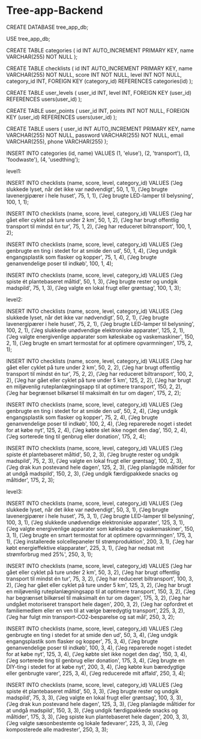 # Tree-app-Backend

CREATE DATABASE tree_app_db;

USE tree_app_db;

CREATE TABLE categories (
    id INT AUTO_INCREMENT PRIMARY KEY,
    name VARCHAR(255) NOT NULL
);

CREATE TABLE checklists (
    id INT AUTO_INCREMENT PRIMARY KEY,
    name VARCHAR(255) NOT NULL,
    score INT NOT NULL,
    level INT NOT NULL,
    category_id INT,
    FOREIGN KEY (category_id) REFERENCES categories(id)
);

CREATE TABLE user_levels (
    user_id INT,
    level INT,
    FOREIGN KEY (user_id) REFERENCES users(user_id)
);

CREATE TABLE user_points (
    user_id INT,
    points INT NOT NULL,
    FOREIGN KEY (user_id) REFERENCES users(user_id)
);

CREATE TABLE users (
    user_id INT AUTO_INCREMENT PRIMARY KEY,
    name VARCHAR(255) NOT NULL,
    password VARCHAR(255) NOT NULL,
    email VARCHAR(255),
    phone VARCHAR(255)
);

INSERT INTO categories (id, name) VALUES
(1, 'eluse'),
(2, 'transport'),
(3, 'foodwaste'),
(4, 'usedthing');





level1: 

INSERT INTO checklists (name, score, level, category_id)
VALUES 
('Jeg slukkede lyset, når det ikke var nødvendigt', 50, 1, 1),
('Jeg brugte lavenergipærer i hele huset', 75, 1, 1),
('Jeg brugte LED-lamper til belysning', 100, 1, 1);



INSERT INTO checklists (name, score, level, category_id)
VALUES 
('Jeg har gået eller cyklet på ture under 2 km', 50, 1, 2),
('Jeg har brugt offentlig transport til mindst én tur', 75, 1, 2),
('Jeg har reduceret biltransport', 100, 1, 2);


INSERT INTO checklists (name, score, level, category_id)
VALUES 
('Jeg genbrugte en ting i stedet for at smide den ud', 50, 1, 4),
('Jeg undgik engangsplastik som flasker og kopper', 75, 1, 4),
('Jeg brugte genanvendelige poser til indkøb', 100, 1, 4);

INSERT INTO checklists (name, score, level, category_id)
VALUES 
('Jeg spiste ét plantebaseret måltid', 50, 1, 3),
('Jeg brugte rester og undgik madspild', 75, 1, 3),
('Jeg valgte en lokal frugt eller grøntsag', 100, 1, 3);

level2: 

INSERT INTO checklists (name, score, level, category_id)
VALUES 
('Jeg slukkede lyset, når det ikke var nødvendigt', 50, 2, 1),
('Jeg brugte lavenergipærer i hele huset', 75, 2, 1),
('Jeg brugte LED-lamper til belysning', 100, 2, 1),
('Jeg slukkede unødvendige elektroniske apparater', 125, 2, 1),
('Jeg valgte energivenlige apparater som køleskabe og vaskemaskiner', 150, 2, 1),
('Jeg brugte en smart termostat for at optimere opvarmningen', 175, 2, 1);


INSERT INTO checklists (name, score, level, category_id)
VALUES 
('Jeg har gået eller cyklet på ture under 2 km', 50, 2, 2),
('Jeg har brugt offentlig transport til mindst én tur', 75, 2, 2),
('Jeg har reduceret biltransport', 100, 2, 2),
('Jeg har gået eller cyklet på ture under 5 km', 125, 2, 2),
('Jeg har brugt en miljøvenlig ruteplanlægningsapp til at optimere transport', 150, 2, 2),
('Jeg har begrænset bilkørsel til maksimalt én tur om dagen', 175, 2, 2);

INSERT INTO checklists (name, score, level, category_id)
VALUES 
('Jeg genbrugte en ting i stedet for at smide den ud', 50, 2, 4),
('Jeg undgik engangsplastik som flasker og kopper', 75, 2, 4),
('Jeg brugte genanvendelige poser til indkøb', 100, 2, 4),
('Jeg reparerede noget i stedet for at købe nyt', 125, 2, 4),
('Jeg købte slet ikke noget den dag', 150, 2, 4),
('Jeg sorterede ting til genbrug eller donation', 175, 2, 4);

INSERT INTO checklists (name, score, level, category_id)
VALUES 
('Jeg spiste ét plantebaseret måltid', 50, 2, 3),
('Jeg brugte rester og undgik madspild', 75, 2, 3),
('Jeg valgte en lokal frugt eller grøntsag', 100, 2, 3),
('Jeg drak kun postevand hele dagen', 125, 2, 3),
('Jeg planlagde måltider for at undgå madspild', 150, 2, 3),
('Jeg undgik færdigpakkede snacks og måltider', 175, 2, 3);

level3:

INSERT INTO checklists (name, score, level, category_id)
VALUES 
('Jeg slukkede lyset, når det ikke var nødvendigt', 50, 3, 1),
('Jeg brugte lavenergipærer i hele huset', 75, 3, 1),
('Jeg brugte LED-lamper til belysning', 100, 3, 1),
('Jeg slukkede unødvendige elektroniske apparater', 125, 3, 1),
('Jeg valgte energivenlige apparater som køleskabe og vaskemaskiner', 150, 3, 1),
('Jeg brugte en smart termostat for at optimere opvarmningen', 175, 3, 1),
('Jeg installerede solcellepaneler til strømproduktion', 200, 3, 1),
('Jeg har købt energieffektive elapparater', 225, 3, 1),
('Jeg har nedsat mit strømforbrug med 25%', 250, 3, 1);


INSERT INTO checklists (name, score, level, category_id)
VALUES 
('Jeg har gået eller cyklet på ture under 2 km', 50, 3, 2),
('Jeg har brugt offentlig transport til mindst én tur', 75, 3, 2),
('Jeg har reduceret biltransport', 100, 3, 2),
('Jeg har gået eller cyklet på ture under 5 km', 125, 3, 2),
('Jeg har brugt en miljøvenlig ruteplanlægningsapp til at optimere transport', 150, 3, 2),
('Jeg har begrænset bilkørsel til maksimalt én tur om dagen', 175, 3, 2),
('Jeg har undgået motoriseret transport hele dagen', 200, 3, 2),
('Jeg har opfordret et familiemedlem eller en ven til at vælge bæredygtig transport', 225, 3, 2),
('Jeg har fulgt min transport-CO2-besparelse og sat mål', 250, 3, 2);

INSERT INTO checklists (name, score, level, category_id)
VALUES 
('Jeg genbrugte en ting i stedet for at smide den ud', 50, 3, 4),
('Jeg undgik engangsplastik som flasker og kopper', 75, 3, 4),
('Jeg brugte genanvendelige poser til indkøb', 100, 3, 4),
('Jeg reparerede noget i stedet for at købe nyt', 125, 3, 4),
('Jeg købte slet ikke noget den dag', 150, 3, 4),
('Jeg sorterede ting til genbrug eller donation', 175, 3, 4),
('Jeg brugte en DIY-ting i stedet for at købe nyt', 200, 3, 4),
('Jeg købte kun bæredygtige eller genbrugte varer', 225, 3, 4),
('Jeg reducerede mit affald', 250, 3, 4);

INSERT INTO checklists (name, score, level, category_id)
VALUES 
('Jeg spiste ét plantebaseret måltid', 50, 3, 3),
('Jeg brugte rester og undgik madspild', 75, 3, 3),
('Jeg valgte en lokal frugt eller grøntsag', 100, 3, 3),
('Jeg drak kun postevand hele dagen', 125, 3, 3),
('Jeg planlagde måltider for at undgå madspild', 150, 3, 3),
('Jeg undgik færdigpakkede snacks og måltider', 175, 3, 3),
('Jeg spiste kun plantebaseret hele dagen', 200, 3, 3),
('Jeg valgte sæsonbestemte og lokale fødevarer', 225, 3, 3),
('Jeg komposterede alle madrester', 250, 3, 3);


